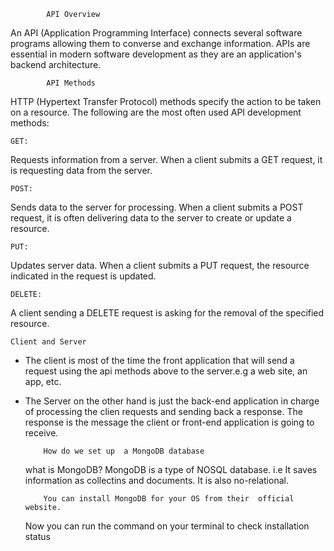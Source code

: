             API Overview

An API (Application Programming Interface) connects several software programs allowing them to converse and exchange information. APIs are essential in modern software development as they are an application's backend architecture.

            API Methods

HTTP (Hypertext Transfer Protocol) methods specify the action to be taken on a resource. The following are the most often used API development methods:

    GET:

Requests information from a server. When a client submits a GET request, it is requesting data from the server.

    POST:

Sends data to the server for processing. When a client submits a POST request, it is often delivering data to the server to create or update a resource.

    PUT:

Updates server data. When a client submits a PUT request, the resource indicated in the request is updated.

    DELETE:

A client sending a DELETE request is asking for the removal of the specified resource.

    Client and Server

- The client is most of the time the front application that will send a request using the api methods above to the server.e.g a web site, an app, etc.

- The Server on the other hand is just the back-end application in charge of processing the clien requests and sending back a response. The response is the message the client or front-end application is going to receive.

          How do we set up  a MongoDB database

  what is MongoDB?
  MongoDB is a type of NOSQL database. i.e It saves information as collectins and documents. It is also no-relational.

          You can install MongoDB for your OS from their  official website.

  Now you can run the command <mongosh> on your terminal to check installation status
